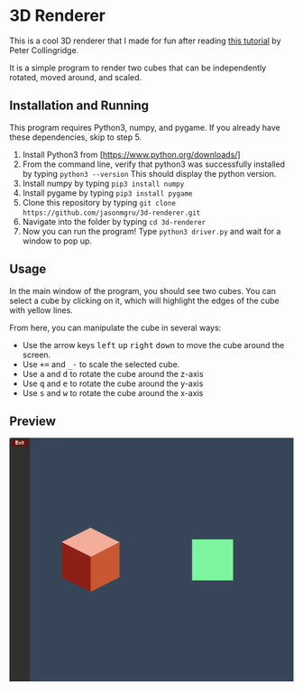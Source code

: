 # 3D Renderer

This is a cool 3D renderer that I made for fun after reading [this tutorial](http://www.petercollingridge.co.uk/tutorials/3d/pygame/) by Peter Collingridge. 

It is a simple program to render two cubes that can be independently rotated, moved around, and scaled.

## Installation and Running

This program requires Python3, numpy, and pygame. If you already have these dependencies, skip to step 5.

1. Install Python3 from [https://www.python.org/downloads/] 
2. From the command line, verify that python3 was successfully installed by typing `python3 --version` This should display the python version.
3. Install numpy by typing `pip3 install numpy`
4. Install pygame by typing `pip3 install pygame`
5. Clone this repository by typing `git clone https://github.com/jasonmgru/3d-renderer.git`
6. Navigate into the folder by typing `cd 3d-renderer`
7. Now you can run the program! Type `python3 driver.py` and wait for a window to pop up.

## Usage

In the main window of the program, you should see two cubes. You can select a cube by clicking on it, which will highlight the edges of the cube with yellow lines. 

From here, you can manipulate the cube in several ways:
- Use the arrow keys <kbd>left</kbd> <kbd>up</kbd> <kbd>right</kbd> <kbd>down</kbd> to move the cube around the screen.
- Use <kbd>+=</kbd> and <kbd>_-</kbd> to scale the selected cube.
- Use <kbd>a</kbd> and <kbd>d</kbd> to rotate the cube around the z-axis
- Use <kbd>q</kbd> and <kbd>e</kbd> to rotate the cube around the y-axis
- Use <kbd>s</kbd> and <kbd>w</kbd> to rotate the cube around the x-axis

## Preview 

![Application window is shown with two cubes, one red and one green, sitting side-by-side.](https://github.com/jasonmgru/3d-renderer/blob/master/github_preview.png)

